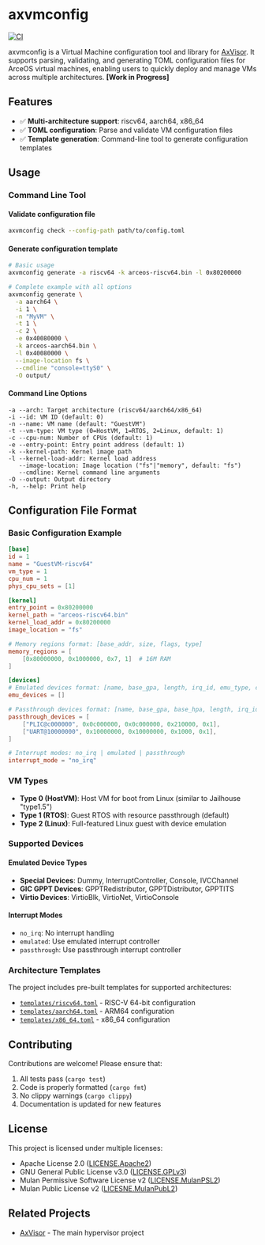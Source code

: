 # axvmconfig

[![CI](https://github.com/arceos-hypervisor/axvmconfig/actions/workflows/ci.yml/badge.svg?branch=master)](https://github.com/arceos-hypervisor/axvmconfig/actions/workflows/ci.yml)

axvmconfig is a Virtual Machine configuration tool and library for [AxVisor](https://github.com/arceos-hypervisor/axvisor). It supports parsing, validating, and generating TOML configuration files for ArceOS virtual machines, enabling users to quickly deploy and manage VMs across multiple architectures. **[Work in Progress]**

## Features

- ✅ **Multi-architecture support**: riscv64, aarch64, x86_64
- ✅ **TOML configuration**: Parse and validate VM configuration files
- ✅ **Template generation**: Command-line tool to generate configuration templates

## Usage

### Command Line Tool

#### Validate configuration file

```bash
axvmconfig check --config-path path/to/config.toml
```

#### Generate configuration template

```bash
# Basic usage
axvmconfig generate -a riscv64 -k arceos-riscv64.bin -l 0x80200000

# Complete example with all options
axvmconfig generate \
  -a aarch64 \
  -i 1 \
  -n "MyVM" \
  -t 1 \
  -c 2 \
  -e 0x40080000 \
  -k arceos-aarch64.bin \
  -l 0x40080000 \
  --image-location fs \
  --cmdline "console=ttyS0" \
  -O output/
```

#### Command Line Options

```
-a --arch: Target architecture (riscv64/aarch64/x86_64)
-i --id: VM ID (default: 0)
-n --name: VM name (default: "GuestVM")
-t --vm-type: VM type (0=HostVM, 1=RTOS, 2=Linux, default: 1)
-c --cpu-num: Number of CPUs (default: 1)
-e --entry-point: Entry point address (default: 1)
-k --kernel-path: Kernel image path
-l --kernel-load-addr: Kernel load address
   --image-location: Image location ("fs"|"memory", default: "fs")
   --cmdline: Kernel command line arguments
-O --output: Output directory
-h, --help: Print help
```

## Configuration File Format

### Basic Configuration Example

```toml
[base]
id = 1
name = "GuestVM-riscv64"
vm_type = 1
cpu_num = 1
phys_cpu_sets = [1]

[kernel]
entry_point = 0x80200000
kernel_path = "arceos-riscv64.bin"
kernel_load_addr = 0x80200000
image_location = "fs"

# Memory regions format: [base_addr, size, flags, type]
memory_regions = [
    [0x80000000, 0x1000000, 0x7, 1]  # 16M RAM
]

[devices]
# Emulated devices format: [name, base_gpa, length, irq_id, emu_type, config_list]
emu_devices = []

# Passthrough devices format: [name, base_gpa, base_hpa, length, irq_id]
passthrough_devices = [
    ["PLIC@c000000", 0x0c000000, 0x0c000000, 0x210000, 0x1],
    ["UART@10000000", 0x10000000, 0x10000000, 0x1000, 0x1],
]

# Interrupt modes: no_irq | emulated | passthrough
interrupt_mode = "no_irq"
```

### VM Types

- **Type 0 (HostVM)**: Host VM for boot from Linux (similar to Jailhouse "type1.5")
- **Type 1 (RTOS)**: Guest RTOS with resource passthrough (default)
- **Type 2 (Linux)**: Full-featured Linux guest with device emulation

### Supported Devices

#### Emulated Device Types

- **Special Devices**: Dummy, InterruptController, Console, IVCChannel
- **GIC GPPT Devices**: GPPTRedistributor, GPPTDistributor, GPPTITS
- **Virtio Devices**: VirtioBlk, VirtioNet, VirtioConsole

#### Interrupt Modes

- `no_irq`: No interrupt handling
- `emulated`: Use emulated interrupt controller
- `passthrough`: Use passthrough interrupt controller

### Architecture Templates

The project includes pre-built templates for supported architectures:

- [`templates/riscv64.toml`](templates/riscv64.toml) - RISC-V 64-bit configuration
- [`templates/aarch64.toml`](templates/aarch64.toml) - ARM64 configuration
- [`templates/x86_64.toml`](templates/x86_64.toml) - x86_64 configuration

## Contributing

Contributions are welcome! Please ensure that:

1. All tests pass (`cargo test`)
2. Code is properly formatted (`cargo fmt`)
3. No clippy warnings (`cargo clippy`)
4. Documentation is updated for new features

## License

This project is licensed under multiple licenses:

- Apache License 2.0 ([LICENSE.Apache2](LICENSE.Apache2))
- GNU General Public License v3.0 ([LICENSE.GPLv3](LICENSE.GPLv3))
- Mulan Permissive Software License v2 ([LICENSE.MulanPSL2](LICENSE.MulanPSL2))
- Mulan Public License v2 ([LICESNE.MulanPubL2](LICESNE.MulanPubL2))

## Related Projects

- [AxVisor](https://github.com/arceos-hypervisor/axvisor) - The main hypervisor project
